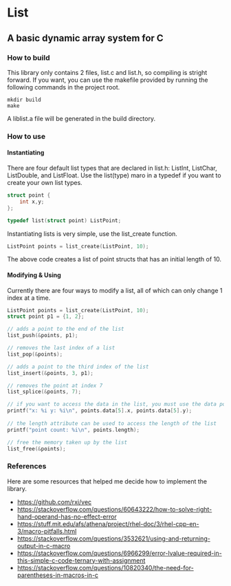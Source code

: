 # List
## A basic dynamic array system for C
### How to build
This library only contains 2 files, list.c and list.h, so compiling is stright forward. If you want, you can use the makefile provided by running the following commands in the project root.
```
mkdir build
make
```
A liblist.a file will be generated in the build directory.
### How to use
#### Instantiating
There are four default list types that are declared in list.h: ListInt, ListChar, ListDouble, and ListFloat. Use the list(type) maro in a typedef if you want to create your own list types.
```c
struct point {
	int x,y;
};

typedef list(struct point) ListPoint;
```
Instantiating lists is very simple, use the list_create function.
```c
ListPoint points = list_create(ListPoint, 10);

```
The above code creates a list of point structs that has an initial length of 10.

#### Modifying & Using
Currently there are four ways to modify a list, all of which can only change 1 index at a time.
```c
ListPoint points = list_create(ListPoint, 10);
struct point p1 = {1, 2};

// adds a point to the end of the list
list_push(&points, p1);

// removes the last index of a list
list_pop(&points);

// adds a point to the third index of the list
list_insert(&points, 3, p1);

// removes the point at index 7
list_splice(&points, 7);

// if you want to access the data in the list, you must use the data pointer
printf("x: %i y: %i\n", points.data[5].x, points.data[5].y);
	
// the length attribute can be used to access the length of the list
printf("point count: %i\n", points.length);

// free the memory taken up by the list
list_free(&points);
```

### References
Here are some resources that helped me decide how to implement the library.
* https://github.com/rxi/vec
* https://stackoverflow.com/questions/60643222/how-to-solve-right-hand-operand-has-no-effect-error
* https://stuff.mit.edu/afs/athena/project/rhel-doc/3/rhel-cpp-en-3/macro-pitfalls.html
* https://stackoverflow.com/questions/3532621/using-and-returning-output-in-c-macro
* https://stackoverflow.com/questions/6966299/error-lvalue-required-in-this-simple-c-code-ternary-with-assignment
* https://stackoverflow.com/questions/10820340/the-need-for-parentheses-in-macros-in-c